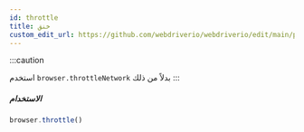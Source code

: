 ```yaml
---
id: throttle
title: خنق
custom_edit_url: https://github.com/webdriverio/webdriverio/edit/main/packages/webdriverio/src/commands/browser/throttle.ts
---
```


:::caution

استخدم `browser.throttleNetwork` بدلاً من ذلك
:::

##### الاستخدام

```js
browser.throttle()
```